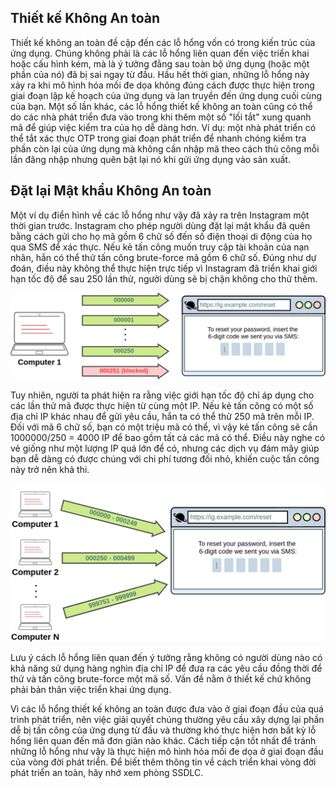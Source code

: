 ## **Thiết kế Không An toàn**

Thiết kế không an toàn đề cập đến các lỗ hổng vốn có trong kiến trúc của ứng dụng. Chúng không phải là các lỗ hổng liên quan đến việc triển khai hoặc cấu hình kém, mà là ý tưởng đằng sau toàn bộ ứng dụng (hoặc một phần của nó) đã bị sai ngay từ đầu. Hầu hết thời gian, những lỗ hổng này xảy ra khi mô hình hóa mối đe dọa không đúng cách được thực hiện trong giai đoạn lập kế hoạch của ứng dụng và lan truyền đến ứng dụng cuối cùng của bạn. Một số lần khác, các lỗ hổng thiết kế không an toàn cũng có thể do các nhà phát triển đưa vào trong khi thêm một số "lối tắt" xung quanh mã để giúp việc kiểm tra của họ dễ dàng hơn. Ví dụ: một nhà phát triển có thể tắt xác thực OTP trong giai đoạn phát triển để nhanh chóng kiểm tra phần còn lại của ứng dụng mà không cần nhập mã theo cách thủ công mỗi lần đăng nhập nhưng quên bật lại nó khi gửi ứng dụng vào sản xuất.

## **Đặt lại Mật khẩu Không An toàn**

Một ví dụ điển hình về các lỗ hổng như vậy đã xảy ra trên Instagram một thời gian trước. Instagram cho phép người dùng đặt lại mật khẩu đã quên bằng cách gửi cho họ mã gồm 6 chữ số đến số điện thoại di động của họ qua SMS để xác thực. Nếu kẻ tấn công muốn truy cập tài khoản của nạn nhân, hắn có thể thử tấn công brute-force mã gồm 6 chữ số. Đúng như dự đoán, điều này không thể thực hiện trực tiếp vì Instagram đã triển khai giới hạn tốc độ để sau 250 lần thử, người dùng sẽ bị chặn không cho thử thêm.

![alt text](<img/10.png>)

Tuy nhiên, người ta phát hiện ra rằng việc giới hạn tốc độ chỉ áp dụng cho các lần thử mã được thực hiện từ cùng một IP. Nếu kẻ tấn công có một số địa chỉ IP khác nhau để gửi yêu cầu, hắn ta có thể thử 250 mã trên mỗi IP. Đối với mã 6 chữ số, bạn có một triệu mã có thể, vì vậy kẻ tấn công sẽ cần 1000000/250 = 4000 IP để bao gồm tất cả các mã có thể. Điều này nghe có vẻ giống như một lượng IP quá lớn để có, nhưng các dịch vụ đám mây giúp bạn dễ dàng có được chúng với chi phí tương đối nhỏ, khiến cuộc tấn công này trở nên khả thi.

![alt text](<img/11.png>)

Lưu ý cách lỗ hổng liên quan đến ý tưởng rằng không có người dùng nào có khả năng sử dụng hàng nghìn địa chỉ IP để đưa ra các yêu cầu đồng thời để thử và tấn công brute-force một mã số. Vấn đề nằm ở thiết kế chứ không phải bản thân việc triển khai ứng dụng.

Vì các lỗ hổng thiết kế không an toàn được đưa vào ở giai đoạn đầu của quá trình phát triển, nên việc giải quyết chúng thường yêu cầu xây dựng lại phần dễ bị tấn công của ứng dụng từ đầu và thường khó thực hiện hơn bất kỳ lỗ hổng liên quan đến mã đơn giản nào khác. Cách tiếp cận tốt nhất để tránh những lỗ hổng như vậy là thực hiện mô hình hóa mối đe dọa ở giai đoạn đầu của vòng đời phát triển. Để biết thêm thông tin về cách triển khai vòng đời phát triển an toàn, hãy nhớ xem phòng SSDLC.